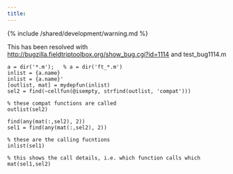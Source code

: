 ```yaml
---
title:
---
```


{% include /shared/development/warning.md %}

This has been resolved with <http://bugzilla.fieldtriptoolbox.org/show_bug.cgi?id=1114> and test_bug1114.m

    a = dir('*.m');   % a = dir('ft_*.m')
    inlist = {a.name}
    inlist = {a.name}'
    [outlist, mat] = mydepfun(inlist)
    sel2 = find(~cellfun(@isempty, strfind(outlist, 'compat')))

    % these compat functions are called
    outlist(sel2)

    find(any(mat(:,sel2), 2))
    sel1 = find(any(mat(:,sel2), 2))

    % these are the calling fucntions
    inlist(sel1)

    % this shows the call details, i.e. which function calls which
    mat(sel1,sel2)

